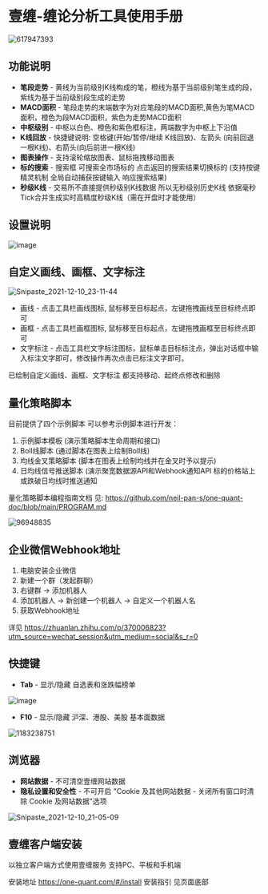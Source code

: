 
# 壹缠-缠论分析工具使用手册

![617947393](https://user-images.githubusercontent.com/2844717/144464627-e9854e0c-6aba-4274-9e86-b5035da29175.jpg)

## 功能说明

- **笔段走势** - 黄线为当前级别K线构成的笔，橙线为基于当前级别笔生成的段，紫线为基于当前级别段生成的走势
- **MACD面积** - 笔段走势的末端数字为对应笔段的MACD面积,黄色为笔MACD面积，橙色为段MACD面积，紫色为走势MACD面积
- **中枢级别** - 中枢以白色、橙色和紫色框标注，两端数字为中枢上下沿值
- **K线回放** - 快捷键说明: 空格键(开始/暂停/继续 K线回放)、左箭头 (向前回退一根K线)、右箭头(向后前进一根K线)
- **图表操作** - 支持滚轮缩放图表、鼠标拖拽移动图表
- **标的搜索** - 搜索框 可搜索全市场标的 点击返回的搜索结果切换标的 (支持按键精灵机制 全局自动捕获按键输入 响应搜索结果)
- **秒级K线** - 交易所不直接提供秒级别K线数据 所以无秒级别历史K线 依据毫秒Tick合并生成实时高精度秒级K线（需在开盘时才能使用）

## 设置说明

![image](https://user-images.githubusercontent.com/2844717/144468131-fa9701e7-8baa-4bf1-be99-0b2e3ad22a12.png)

## 自定义画线、画框、文字标注

![Snipaste_2021-12-10_23-11-44](https://user-images.githubusercontent.com/2844717/145596407-2cff9c4a-bc42-4fcf-b609-a550d0e568e1.png)

- 画线 - 点击工具栏画线图标, 鼠标移至目标起点，左键拖拽画线至目标终点即可
- 画框 - 点击工具栏画框图标, 鼠标移至目标起点，左键拖拽画框至目标终点即可
- 文字标注 - 点击工具栏文字标注图标，鼠标单击目标标注点，弹出对话框中输入标注文字即可，修改操作再次点击已标注文字即可。

已绘制自定义画线、画框、文字标注 都支持移动、起终点修改和删除

## 量化策略脚本

目前提供了四个示例脚本 可以参考示例脚本进行开发：
 
1. 示例脚本模板 (演示策略脚本生命周期和接口)
2. Boll线脚本 (通过脚本在图表上绘制Boll线)
3. 均线金叉策略脚本 (脚本在图表上绘制均线并在金叉时予以提示)
4. 日均线信号推送脚本 (演示聚宽数据源API和Webhook通知API 标的价格站上或跌破日均线时推送通知

量化策略脚本编程指南文档 见: https://github.com/neil-pan-s/one-quant-doc/blob/main/PROGRAM.md

![96948835](https://user-images.githubusercontent.com/2844717/144464811-bfa0a596-fc85-44df-9c6b-517b2dac754d.jpg)

## 企业微信Webhook地址

1. 电脑安装企业微信
2. 新建一个群（发起群聊）
3. 右键群 -> 添加机器人
4. 添加机器人 -> 新创建一个机器人 -> 自定义一个机器人名
5. 获取Webhook地址

详见 https://zhuanlan.zhihu.com/p/370006823?utm_source=wechat_session&utm_medium=social&s_r=0

## 快捷键

- **Tab** - 显示/隐藏 自选表和涨跌幅榜单 

![image](https://user-images.githubusercontent.com/2844717/144465470-6bbfd8ae-5453-4d60-864f-80ae9863fc8f.png)

- **F10** - 显示/隐藏 沪深、港股、美股 基本面数据 

![1183238751](https://user-images.githubusercontent.com/2844717/144464712-be8d61cc-bf05-4f41-9e41-059bef4be331.jpg)

## 浏览器

- **网站数据** - 不可清空壹缠网站数据
- **隐私设置和安全性** - 不可开启 "Cookie 及其他网站数据 - 关闭所有窗口时清除 Cookie 及网站数据"选项

![Snipaste_2021-12-10_21-05-09](https://user-images.githubusercontent.com/2844717/145578619-94eaed07-4ad9-4c09-96ab-7fc21756d5de.png)

## 壹缠客户端安装

以独立客户端方式使用壹缠服务 支持PC、平板和手机端 

安装地址 https://one-quant.com/#/install
安装指引 见页面底部


